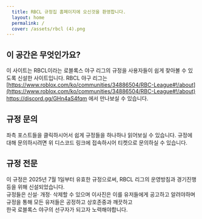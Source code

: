 ```yaml
---
  title: RBCL 규정집 홈페이지에 오신것을 환영합니다.
  layout: home
  permalink: /
  cover: /assets/rbcl (4).png
---
```


## 이 공간은 무엇인가요?

이 사이트는 RBCL이라는 로블록스 야구 리그의 규정을 사용자들이 쉽게 찾아볼 수 있도록 신설한 사이트입니다.
RBCL 야구 리그는 [https://www.roblox.com/ko/communities/34886504/RBC-League#!/about](https://www.roblox.com/ko/communities/34886504/RBC-League#!/about) 
https://discord.gg/GHn4aS4fqm 에서 만나보실 수 있습니다.


## 규정 문의

좌측 포스트들을 클릭하시어서 쉽게 규정들을 하나하나 읽어보실 수 있습니다. 규정에 대해 문의하시려면 위 디스코드 링크에 접속하시어
티켓으로 문의하실 수 있습니다.

## 규정 전문
이 규정은 2025년 7월 1일부터 유효한 규정으로써, RBCL 리그의 운영방침과 경기진행 등을 위해 신설되었습니다. <br>
규정들은 신설· 개정· 삭제할 수 있으며 이사진은 이를 유저들에게 공고하고 알려야하며 규정을 통해 모든 유저들은 공정하고 상호존중과 깨끗하고 <br>
 한국 로블록스 야구의 선구자가 되고자 노력해야합니다.
